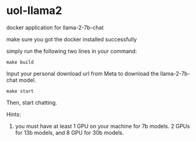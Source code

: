 # uol-llama2
docker application for llama-2-7b-chat

make sure you got the docker installed successfully

simply run the following two lines in your command:

`make build`

Input your personal download url from Meta to download the llama-2-7b-chat model.

`make start`

Then, start chatting.



Hints:

1. you must have at least 1 GPU on your machine for 7b models. 2 GPUs for 13b models, and 8 GPU for 30b models.
